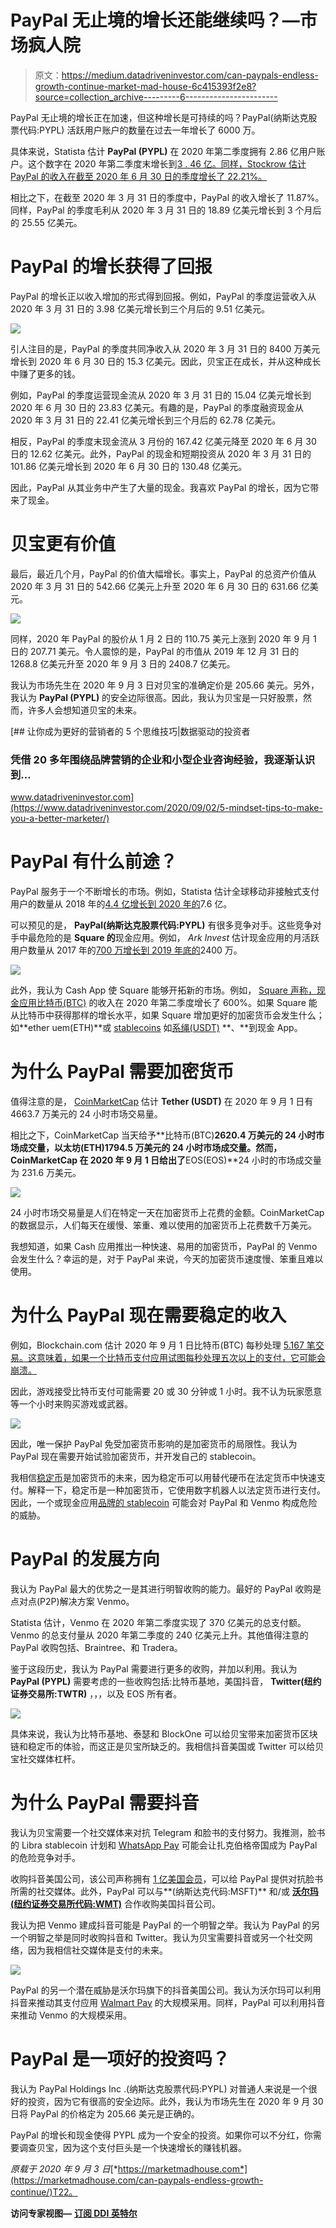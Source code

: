 # PayPal 无止境的增长还能继续吗？—市场疯人院

> 原文：<https://medium.datadriveninvestor.com/can-paypals-endless-growth-continue-market-mad-house-6c415393f2e8?source=collection_archive---------6----------------------->

PayPal 无止境的增长正在加速，但这种增长是可持续的吗？PayPal(纳斯达克股票代码:PYPL) 活跃用户账户的数量在过去一年增长了 6000 万。

具体来说，Statista 估计 **PayPal (PYPL)** 在 2020 年第二季度拥有 2.86 亿用户账户。这个数字在 2020 年第二季度末增长到[3 . 46 亿。同样，Stockrow 估计 PayPal 的收入在截至 2020 年 6 月 30 日的季度增长了 22.21%。](https://marketmadhouse.com/can-paypals-endless-growth-continue/#:~:text=In%20the%20second%20quarter%20of,year-on-year%20growth.)

相比之下，在截至 2020 年 3 月 31 日的季度中，PayPal 的收入增长了 11.87%。同样，PayPal 的季度毛利从 2020 年 3 月 31 日的 18.89 亿美元增长到 3 个月后的 25.55 亿美元。

# PayPal 的增长获得了回报

PayPal 的增长正以收入增加的形式得到回报。例如，PayPal 的季度运营收入从 2020 年 3 月 31 日的 3.98 亿美元增长到三个月后的 9.51 亿美元。

![](img/2ffdd859c64239e5831b9c768d7b947a.png)

引人注目的是，PayPal 的季度共同净收入从 2020 年 3 月 31 日的 8400 万美元增长到 2020 年 6 月 30 日的 15.3 亿美元。因此，贝宝正在成长，并从这种成长中赚了更多的钱。

例如，PayPal 的季度运营现金流从 2020 年 3 月 31 日的 15.04 亿美元增长到 2020 年 6 月 30 日的 23.83 亿美元。有趣的是，PayPal 的季度融资现金从 2020 年 3 月 31 日的 22.41 亿美元增长到三个月后的 62.78 亿美元。

相反，PayPal 的季度末现金流从 3 月份的 167.42 亿美元降至 2020 年 6 月 30 日的 12.62 亿美元。此外，PayPal 的现金和短期投资从 2020 年 3 月 31 日的 101.86 亿美元增长到 2020 年 6 月 30 日的 130.48 亿美元。

因此，PayPal 从其业务中产生了大量的现金。我喜欢 PayPal 的增长，因为它带来了现金。

# 贝宝更有价值

最后，最近几个月，PayPal 的价值大幅增长。事实上，PayPal 的总资产价值从 2020 年 3 月 31 日的 542.66 亿美元上升至 2020 年 6 月 30 日的 631.66 亿美元。

![](img/e753c733b3745fa20cd63d8ec0db9dde.png)

同样，2020 年 PayPal 的股价从 1 月 2 日的 110.75 美元上涨到 2020 年 9 月 1 日的 207.71 美元。令人震惊的是，PayPal 的市值从 2019 年 12 月 31 日的 1268.8 亿美元升至 2020 年 9 月 3 日的 2408.7 亿美元。

我认为市场先生在 2020 年 9 月 3 日对贝宝的准确定价是 205.66 美元。另外，我认为 **PayPal (PYPL)** 的安全边际很高。因此，我认为贝宝是一只好股票，然而，许多人会想知道贝宝的未来。

[](https://www.datadriveninvestor.com/2020/09/02/5-mindset-tips-to-make-you-a-better-marketer/) [## 让你成为更好的营销者的 5 个思维技巧|数据驱动的投资者

### 凭借 20 多年围绕品牌营销的企业和小型企业咨询经验，我逐渐认识到…

www.datadriveninvestor.com](https://www.datadriveninvestor.com/2020/09/02/5-mindset-tips-to-make-you-a-better-marketer/) 

# PayPal 有什么前途？

PayPal 服务于一个不断增长的市场。例如，Statista 估计全球移动非接触式支付用户的数量从 2018 年的[4.4 亿增长到 2020 年的](https://www.statista.com/topics/982/mobile-payments/)7.6 亿。

可以预见的是， **PayPal(纳斯达克股票代码:PYPL)** 有很多竞争对手。这些竞争对手中最危险的是 **Square 的**现金应用。例如， *Ark Invest* 估计现金应用的月活跃用户数量从 2017 年的[700 万增长到 2019 年底的](https://marketmadhouse.com/can-paypals-endless-growth-continue/#:~:text=Square's%20Cash%20App%20seems%20to,at%20the%20end%20of%202019.)2400 万。

![](img/4768db9b5ac5f06968b2ef1637533746.png)

此外，我认为 Cash App 使 Square 能够开拓新的市场。例如， [Square 声称，现金应用比特币(BTC)](https://marketmadhouse.com/is-square-sq-making-money-from-bitcoin/) 的收入在 2020 年第二季度增长了 600%。如果 Square 能从比特币中获得那样的增长水平，如果 Square 增加更好的加密货币会发生什么；如**ether uem(ETH)**或 [stablecoins](https://geekcrunch.reviews/xdb-foundation-among-the-first-entrants-of-newly-formed-world-stablecoin-association/) 如[系绳(USDT)](https://marketmadhouse.com/why-tether-usdt-is-the-most-valuable-digital-currency/) **、**到现金 App。

# 为什么 PayPal 需要加密货币

值得注意的是， [CoinMarketCap](https://coinmarketcap.com/) 估计 **Tether (USDT)** 在 2020 年 9 月 1 日有 4663.7 万美元的 24 小时市场交易量。

相比之下，CoinMarketCap 当天给予**比特币(BTC)**2620.4 万美元的 24 小时市场成交量，以太坊(ETH)1794.5 万美元的 24 小时市场成交量。然而，CoinMarketCap 在 2020 年 9 月 1 日给出了**EOS(EOS)**24 小时的市场成交量为 231.6 万美元。

![](img/e0e9ad001a1ff307c9a3be03352fa7e7.png)

24 小时市场交易量是人们在特定一天在加密货币上花费的金额。CoinMarketCap 的数据显示，人们每天在缓慢、笨重、难以使用的加密货币上花费数千万美元。

我想知道，如果 Cash 应用推出一种快速、易用的加密货币，PayPal 的 Venmo 会发生什么？幸运的是，对于 PayPal 来说，今天的加密货币速度慢、笨重且难以使用。

# 为什么 PayPal 现在需要稳定的收入

例如，Blockchain.com 估计 2020 年 9 月 1 日比特币(BTC) 每秒处理 [5.167 笔交易。这意味着，如果一个比特币支付应用试图每秒处理五次以上的支付，它可能会崩溃。](https://coinmarketcap.com/)

因此，游戏接受比特币支付可能需要 20 或 30 分钟或 1 小时。我不认为玩家愿意等一个小时来购买游戏或武器。

![](img/9aa8d9ba8062f6a32d9ebf6d4ca4a986.png)

因此，唯一保护 PayPal 免受加密货币影响的是加密货币的局限性。我认为 PayPal 现在需要开始试验加密货币，并开发自己的 stablecoin。

我相信[稳定币](https://marketmadhouse.com/stablecoins-versus-centralized-exchanges-who-drives-mass-adoption/)是加密货币的未来，因为稳定币可以用替代硬币在法定货币中快速支付。解释一下，稳定币是一种加密货币，它使用数字机器人以法定货币进行支付。因此，一个或现金应用[品牌的 stablecoin](https://marketmadhouse.com/can-digitalbits-make-money-from-branded-stablecoins/) 可能会对 PayPal 和 Venmo 构成危险的威胁。

# PayPal 的发展方向

我认为 PayPal 最大的优势之一是其进行明智收购的能力。最好的 PayPal 收购是点对点(P2P)解决方案 Venmo。

Statista 估计，Venmo 在 2020 年第二季度实现了 370 亿美元的总支付额。Venmo 的总支付量从 2020 年第二季度的 240 亿美元上升。其他值得注意的 PayPal 收购包括、Braintree、和 Tradera。

鉴于这段历史，我认为 PayPal 需要进行更多的收购，并加以利用。我认为 **PayPal (PYPL)** 需要考虑的一些收购包括:比特币基地，美国抖音， **Twitter(纽约证券交易所:TWTR)** ，，，以及 EOS 所有者。

![](img/c0c398ad4afc98fc573f65f38b3fca85.png)

具体来说，我认为比特币基地、泰瑟和 BlockOne 可以给贝宝带来加密货币区块链和稳定币的体验，而这正是贝宝所缺乏的。我相信抖音美国或 Twitter 可以给贝宝社交媒体杠杆。

# 为什么 PayPal 需要抖音

我认为贝宝需要一个社交媒体来对抗 Telegram 和脸书的支付努力。我推测，脸书的 Libra stablecoin 计划和 [WhatsApp Pay](https://tether.to/about-us/?__cf_chl_jschl_tk__=211d7d241e29efe8d29a73d5b86722c8ea39aa6e-1598987103-0-Aama6742x2oa_jALnKsvYzfBYFk9e7IMHe_Dqy98jdsz2JiSwGXiwZgGC4WYxCRk9FmTYbK5WcPR4Mzqu7BWlWH_LereWTJ45fLD2naFOrvVpe2B033lI-getW_QlwpWH2alyAWhkHdSOy2R7fzMz4aee1_x5bf5wog69dPaQ-rdbFC9wk7me4ZKhFb__CIowm-iFRsZXgOfpZFToFBtSJqlzWrY-aXnTg01yWelfrHn3pcdBYIrHmM-PVmRiLLi3hCY_AsnRfPHTvXqmLw4CESEI5mypqs53itEYfCuN5S8) 可能会让扎克伯格帝国成为 PayPal 的危险竞争对手。

收购抖音美国公司，该公司声称拥有 [1 亿美国会员](https://newsroom.tiktok.com/en-us/tiktok-files-lawsuit)，可以给 PayPal 提供对抗脸书所需的社交媒体。此外，PayPal 可以与**(纳斯达克代码:MSFT)** 和/或 [**沃尔玛(纽约证券交易所代码:WMT)**](https://marketmadhouse.com/why-walmart-wants-tiktok/) 合作收购美国抖音公司。

我认为把 Venmo 建成抖音可能是 PayPal 的一个明智之举。我认为 PayPal 的另一个明智之举是同时收购抖音和 Twitter。我认为贝宝需要抖音或另一个社交网络，因为我相信社交媒体是支付的未来。

![](img/26a3b4b26c93a80737ef04c04e519662.png)

PayPal 的另一个潜在威胁是沃尔玛旗下的抖音美国公司。我认为沃尔玛可以利用抖音来推动其支付应用 [Walmart Pay](https://marketmadhouse.com/walmart-pay-far-just-simple-payment-app/) 的大规模采用。同样，PayPal 可以利用抖音来推动 Venmo 的大规模采用。

# PayPal 是一项好的投资吗？

我认为 PayPal Holdings Inc .(纳斯达克股票代码:PYPL) 对普通人来说是一个很好的投资，因为它有很高的安全边际。此外，我认为市场先生在 2020 年 9 月 30 日将 PayPal 的价格定为 205.66 美元是正确的。

PayPal 的增长和现金使得 PYPL 成为一个安全的投资。如果你可以不分红，你需要调查贝宝，因为这个支付巨头是一个快速增长的赚钱机器。

*原载于 2020 年 9 月 3 日*[*https://marketmadhouse.com*](https://marketmadhouse.com/can-paypals-endless-growth-continue/)T22。

**访问专家视图—** [**订阅 DDI 英特尔**](https://datadriveninvestor.com/ddi-intel)